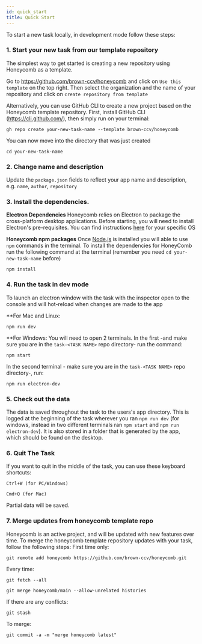 ```yaml
---
id: quick_start
title: Quick Start
---
```


To start a new task locally, in development mode follow these steps:


### 1. Start your new task from our template repository

The simplest way to get started is creating a new repository using Honeycomb as a template.

Go to https://github.com/brown-ccv/honeycomb and click on `Use this template` on the top right. Then select the organization and the name of your repository and click on `create repository from template`

Alternatively, you can use GitHub CLI to create a new project based on the Honeycomb template repository. First, install GitHub CLI (https://cli.github.com/), then simply run on your terminal: 

```
gh repo create your-new-task-name --template brown-ccv/honeycomb
``` 

You can now move into the directory that was just created

```
cd your-new-task-name
```

### 2. Change name and description

Update the `package.json` fields to reflect your app name and description, e.g. `name`, `author`, `repository`

### 3. Install the dependencies. 

**Electron Dependencies**
Honeycomb relies on Electron to package the cross-platform desktop applications. Before starting, you will need to install Electron's pre-requisites. You can find instructions [here](https://www.electronjs.org/docs/development) for your specific OS

**Honeycomb npm packages**
Once [Node.js](https://nodejs.org/en/download/) is installed you will able to use `npm` commands in the terminal. To install the dependencies for HoneyComb run the following command at the terminal (remember you need `cd your-new-task-name` before)

```
npm install
```

### 4. Run the task in dev mode

To launch an electron window with the task with the inspector open to the console and will hot-reload when changes are made to the app

**For Mac and Linux:
```
npm run dev
```

**For Windows:
You will need to open 2 terminals. In the first -and make sure you are in the `task-<TASK NAME>` repo directory- run the command:

```
npm start
```

In the second terminal -  make sure you are in the `task-<TASK NAME>` repo directory-, run:

```
npm run electron-dev
```

### 5. Check out the data

The data is saved throughout the task to the users's app directory.  This is logged at the beginning of the task wherever you ran `npm run dev` (for windows, instead in two different terminals ran `npm start` and `npm run electron-dev`). It is also stored in a folder that is generated by the app, which should be found on the desktop.

### 6. Quit The Task

If you want to quit in the middle of the task, you can use these keyboard shortcuts:
```
Ctrl+W (for PC/Windows)
```
```
Cmd+Q (for Mac)
```
Partial data will be saved.

### 7. Merge updates from honeycomb template repo

Honeycomb is an active project, and will be updated with new features over time. To merge the honeycomb template repository updates with your task, follow the following steps:
First time only:
```
git remote add honeycomb https://github.com/brown-ccv/honeycomb.git
```
Every time: 
```
git fetch --all
```
```
git merge honeycomb/main --allow-unrelated histories
```
If there are any conflicts:
```
git stash
```
To merge:
```
git commit -a -m "merge honeycomb latest"
```
